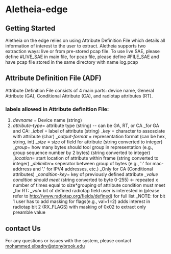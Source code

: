 # Aletheia-edge

## Getting Started

Aletheia on the edge relies on using Attribute Definition File which details all information of interest to the user to extract. Aletheia supports two extraction ways: live or from pre-stored pcap file. To use live SAE, please define #LIVE_SAE in main file, for pcap file, please define #FILE_SAE and have pcap file stored in the same directory with name log.pcap

## Attribute Definition File (ADF)

Attribute Definition File consists of 4 main parts: device name, General Attribute (GA), Conditional Attribute (CA), and radiotap attributes (RT).

### labels allowed in Attribute definition File:
1. *devname* = Device name (string)
2. *attribute-type*= attribute type (string) -- can be GA, RT, or CA
     _for GA and CA:
     _*label* = label of attribute (string)
     _*key* = character to assosciate with attribute (char) 
     _*output-format* = representation format (can be hex, string, int)
     _*size* = size of field for attribute (string converted to integer)
     _*group*= how many bytes should tool group in representation (e.g., group sequence number by 2 bytes) (string converted to integer)
     _*location*= start location of attribute within frame (string converted to integer)
     _*delimiter*= seperator between group of bytes (e.g., ':' for mac-addrress and '.' for IPV4 addresses, etc.)
       _Only for CA (Conditional attributes)
        _*condition-key*= key of previously defined attribute
        _*value condition should meet* (string converted to byte 0-255) <- repeated x number of times equal to size*grouping of attribute condition must meet
    _for RT:
     _*val*= bit of defined radiotap field user is interested in (please refer to http://www.radiotap.org/fields/defined) for full list
     _NOTE: for bit 1 user has to add masking for flags(e.g., val=1=2) adds interest in radiotap bit 2 (RX_FLAGS) with masking of 0x02 to extract only preamble value
     
## contact Us

For any questions or issues with the system, please contact mohammed.elbadry@stonybrook.edu
